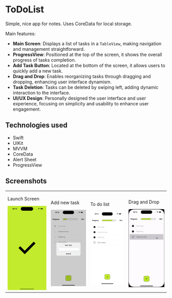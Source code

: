 
# ToDoList
Simple, nice app for notes. Uses CoreData for local storage.

Main features:

- **Main Screen**: Displays a list of tasks in a `TableView`, making navigation and management straightforward.
- **ProgressView**: Positioned at the top of the screen, it shows the overall progress of tasks completion.
- **Add Task Button**: Located at the bottom of the screen, it allows users to quickly add a new task.
- **Drag and Drop**: Enables reorganizing tasks through dragging and dropping, enhancing user interface dynamism.
- **Task Deletion**: Tasks can be deleted by swiping left, adding dynamic interaction to the interface.
- **UI/UX Design**: Personally designed the user interface and user experience, focusing on simplicity and usability to enhance user engagement.

## Technologies used

- Swift
- UIKit
- MVVM
- CoreData
- Alert Sheet
- ProgressView

## Screenshots

<table>
  <tr>
    <td>
      <p>Launch Screen</p>
      <img src="ToDoList/ToDoList/Source/Resources/Screenshots/launchScreen.png" alt="Launch screen" title="Launch screen" width="200px"/>
    </td>
    <td>
      <p>Add new task</p>
      <img src="ToDoList/ToDoList/Source/Resources/Screenshots/addNewTask.png" alt="Add new task" title="Add new task" width="200px"/>
    </td>
    <td>
      <p>To do list</p>
      <img src="ToDoList/ToDoList/Source/Resources/Screenshots/toDoList.png" alt="To do list screen" title="To do list" width="200px"/>
    </td>
    <td>
      <p>Drag and Drop</p>
      <img src="ToDoList/ToDoList/Source/Resources/Screenshots/Draganddrop.gif" alt="Drag and Drop" title="Drag and Drop" width="200px"/>
    </td>
  </tr>
</table>
